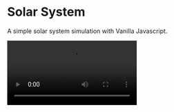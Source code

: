 # Solar System

A simple solar system simulation with Vanilla Javascript.

<video src="solar-system.mp4" autoplay style="max-width: 100%;" />